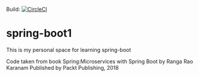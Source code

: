 Build: [![CircleCI](https://circleci.com/gh/septanto/spring-boot1/tree/master.svg?style=svg)](https://circleci.com/gh/septanto/spring-boot1/tree/master)

# spring-boot1

This is my personal space for learning spring-boot

Code taken from book Spring:Microservices with Spring Boot
by Ranga Rao Karanam
Published by Packt Publishing, 2018

